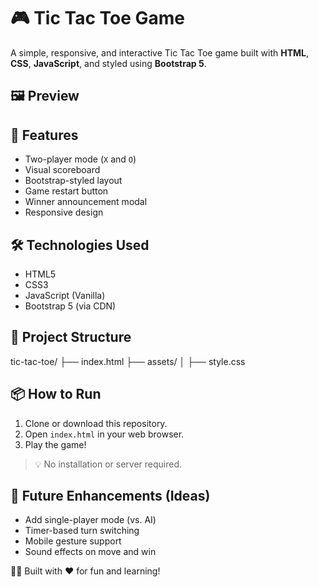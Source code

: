 # 🎮 Tic Tac Toe Game

A simple, responsive, and interactive Tic Tac Toe game built with **HTML**, **CSS**, **JavaScript**, and styled using **Bootstrap 5**.

## 🖼️ Preview


## 🚀 Features

- Two-player mode (`X` and `O`)
- Visual scoreboard
- Bootstrap-styled layout
- Game restart button
- Winner announcement modal
- Responsive design

## 🛠️ Technologies Used

- HTML5
- CSS3
- JavaScript (Vanilla)
- Bootstrap 5 (via CDN)

## 📂 Project Structure
tic-tac-toe/
├── index.html
├── assets/
│ ├── style.css

## 📦 How to Run

1. Clone or download this repository.
2. Open `index.html` in your web browser.
3. Play the game!

> 💡 No installation or server required.

## 🧩 Future Enhancements (Ideas)

- Add single-player mode (vs. AI)
- Timer-based turn switching
- Mobile gesture support
- Sound effects on move and win


🧑‍💻 Built with ❤️ for fun and learning!
